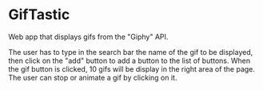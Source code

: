 # GifTastic
Web app that displays gifs from the "Giphy" API.

The user has to type in the search bar the name of the gif to be displayed, then click on the "add" button to add a button to the list of buttons. When the gif button is clicked, 10 gifs will be display in the right area of the page. The user can stop or animate a gif by clicking on it.
